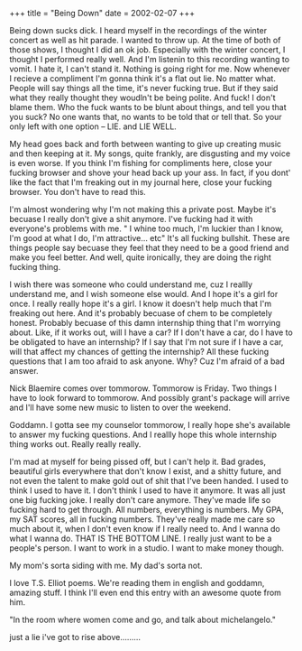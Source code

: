 +++
title = "Being Down"
date = 2002-02-07
+++

Being down sucks dick. I heard myself in the recordings of the winter concert as well as hit parade. I wanted to throw up. At the time of both of those shows, I thought I did an ok job. Especially with the winter concert, I thought I performed really well. And I'm listenin to this recording wanting to vomit. I hate it, I can't stand it. Nothing is going right for me. Now whenever I recieve a compliment I'm gonna think it's a flat out lie. No matter what. People will say things all the time, it's never fucking true. But if they said what they really thought they woudln't be being polite. And fuck! I don't blame them. Who the fuck wants to be blunt about things, and tell you that you suck? No one wants that, no wants to be told that or tell that. So your only left with one option &#8211; LIE. and LIE WELL.

My head goes back and forth between wanting to give up creating music and then keeping at it. My songs, quite frankly, are disgusting and my voice is even worse. If you think I'm fishing for compliments here, close your fucking browser and shove your head back up your ass. In fact, if you dont' like the fact that I'm freaking out in my journal here, close your fucking browser. You don't have to read this.

I'm almost wondering why I'm not making this a private post. Maybe it's becuase I really don't give a shit anymore. I've fucking had it with everyone's problems with me. " I whine too much, I'm luckier than I know, I'm good at what I do, I'm attractive&#8230; etc" It's all fucking bullshit. These are things people say becuase they feel that they need to be a good friend and make you feel better. And well, quite ironically, they are doing the right fucking thing.

I wish there was someone who could understand me, cuz I reallly understand me, and I wish someone else would. And I hope it's a girl for once. I really really hope it's a girl. I know it doesn't help much that I'm freaking out here. And it's probably becuase of chem to be completely honest. Probably becuase of this damn internship thing that I'm worrying about. Like, if it works out, will I have a car? If I don't have a car, do I have to be obligated to have an internship? If I say that I'm not sure if I have a car, will that affect my chances of getting the internship? All these fucking questions that I am too afraid to ask anyone. Why? Cuz I'm afraid of a bad answer.

Nick Blaemire comes over tommorow. Tommorow is Friday. Two things I have to look forward to tommorow. And possibly grant's package will arrive and I'll have some new music to listen to over the weekend.

Goddamn. I gotta see my counselor tommorow, I really hope she's available to answer my fucking questions. And I reallly hope this whole internship thing works out. Really really really.

I'm mad at myself for being pissed off, but I can't help it. Bad grades, beautiful girls everywhere that don't know I exist, and a shitty future, and not even the talent to make gold out of shit that I've been handed. I used to think I used to have it. I don't think I used to have it anymore. It was all just one big fucking joke. I really don't care anymore. They've made life so fucking hard to get through. All numbers, everything is numbers. My GPA, my SAT scores, all in fucking numbers. They've really made me care so much about it, when I don't even know if I really need to. And I wanna do what I wanna do. THAT IS THE BOTTOM LINE. I really just want to be a people's person. I want to work in a studio. I want to make money though.

My mom's sorta siding with me. My dad's sorta not.

I love T.S. Elliot poems. We're reading them in english and goddamn, amazing stuff. I think I'll even end this entry with an awesome quote from him.

"In the room where women come and go, and talk about michelangelo."

just a lie i've got to rise above&#8230;&#8230;&#8230;